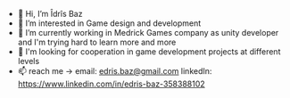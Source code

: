 - 👋 Hi, I’m Îdrîs Baz
- 👀 I’m interested in  Game design and development
- 🌱 I’m currently working in Medrick Games company as unity developer and I'm trying hard to learn more and more
- 💞️ I'm looking for cooperation in game development projects at different levels
- 📫 reach me ->    email: edris.baz@gmail.com
                    linkedIn: https://www.linkedin.com/in/edris-baz-358388102

<!---
mrbaz1997/mrbaz1997 is a ✨ special ✨ repository because its `README.md` (this file) appears on your GitHub profile.
You can click the Preview link to take a look at your changes.
--->
